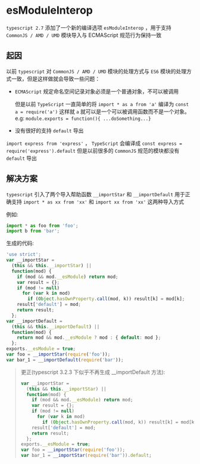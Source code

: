 # esModuleInterop

`typescript 2.7` 添加了一个新的编译选项 `esModuleInterop` ，用于支持 `CommonJS / AMD / UMD` 模块导入与 ECMAScript 规范行为保持一致

## 起因

以前 `typescript` 对 `CommonJS / AMD / UMD` 模块的处理方式与 `ES6` 模块的处理方式一致，但是这样做就会导致一些问题：

- `ECMAScript` 规定命名空间记录对象必须是一个普通对象，不可以被调用

  但是以前 `TypeScript` 一直简单的将 `import * as a from 'a'` 编译为 `const a = require('a')`
  这样就 `a` 就可以是一个可以被调用函数而不是一个对象。 e.g: `module.exports = function(){ ...doSomething...}`

- 没有很好的支持 `default` 导出

`import express from 'express'` ， `TypeScript` 会编译成 `const express = require('express').default`
但是以前很多的 `CommonJS` 规范的模块都没有 `default` 导出

## 解决方案

`typescript` 引入了两个导入帮助函数 `__importStar` 和 `__importDefault` 用于正确支持 `import * as xx from 'xx'` 和 `import xx from 'xx'` 这两种导入方式

例如:

```typescript
import * as foo from 'foo';
import b from 'bar';
```

生成的代码:

```typescript
'use strict';
var __importStar =
  (this && this.__importStar) ||
  function(mod) {
    if (mod && mod.__esModule) return mod;
    var result = {};
    if (mod != null)
      for (var k in mod)
        if (Object.hasOwnProperty.call(mod, k)) result[k] = mod[k];
    result['default'] = mod;
    return result;
  };
var __importDefault =
  (this && this.__importDefault) ||
  function(mod) {
    return mod && mod.__esModule ? mod : { default: mod };
  };
exports.__esModule = true;
var foo = __importStar(require('foo'));
var bar_1 = __importDefault(require('bar'));
```

> 更正(typescript 3.2.3 下似乎不再生成 \_\_importDefault 方法):
>
> ```typescript
> var __importStar =
>   (this && this.__importStar) ||
>   function(mod) {
>     if (mod && mod.__esModule) return mod;
>     var result = {};
>     if (mod != null)
>       for (var k in mod)
>         if (Object.hasOwnProperty.call(mod, k)) result[k] = mod[k];
>     result['default'] = mod;
>     return result;
>   };
> exports.__esModule = true;
> var foo = __importStar(require('foo'));
> var bar_1 = __importStar(require('bar')).default;
> ```
